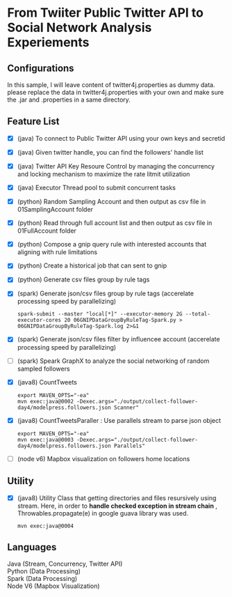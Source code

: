# From Twiiter Public Twitter API to Social Network Analysis Experiements

## Configurations

In this sample, I will leave content of twitter4j.properties as dummy data. please replace the data in twitter4j.properties with your own and make sure the .jar and .properties in a same directory.

## Feature List

* [x] \(java\) To connect to Public Twitter API using your own keys and secretid
* [x] \(java\) Given twitter handle, you can find the followers' handle list
* [x] \(java\) Twitter API Key Resoure Control by managing the concurrency and locking mechanism to maximize the rate litmit utilization
* [x] \(java\) Executor Thread pool to submit concurrent tasks
* [x] \(python\) Random Sampling Account and then output as csv file in 01SamplingAccount folder
* [x] \(python\) Read through full account list and then output as csv file in 01FullAccount folder
* [x] \(python\) Compose a gnip query rule with interested accounts that aligning with rule limitations
* [x] \(python\) Create a historical job that can sent to gnip
* [x] \(python\) Generate csv files group by rule tags 
* [x] \(spark\) Generate json/csv files group by rule tags \(accerelate processing speed by parallelizing\)
  ```
  spark-submit --master "local[*]" --executor-memory 2G --total-executor-cores 20 06GNIPDataGroupByRuleTag-Spark.py > 06GNIPDataGroupByRuleTag-Spark.log 2>&1
  ```
* [x] \(spark\) Generate json/csv files filter by influencee account \(accerelate processing speed by parallelizing\)
* [ ] \(spark\) Speark GraphX to analyze the social networking of random sampled followers

* [x] \(java8\) CountTweets

  ```
  export MAVEN_OPTS="-ea"
  mvn exec:java@0002 -Dexec.args="./output/collect-follower-day4/modelpress.followers.json Scanner"
  ```

* [x] \(java8\) CountTweetsParaller : Use parallels stream to parse json object

  ```
  export MAVEN_OPTS="-ea"
  mvn exec:java@0003 -Dexec.args="./output/collect-follower-day4/modelpress.followers.json Parallels"
  ```

* [ ] \(node v6\) Mapbox visualization on followers home locations

## Utility

* [x] \(java8\) Utility Class that getting directories and files resursively using stream. Here, in order to **handle checked exception in stream chain** , Throwables.propagate\(e\) in google guava library was used.
  ```
  mvn exec:java@0004
  ```

## Languages

Java \(Stream, Concurrency, Twitter API\)  
Python \(Data Processing\)  
Spark \(Data Processing\)  
Node V6 \(Mapbox Visualization\)

